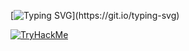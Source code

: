 [![Typing SVG](https://readme-typing-svg.demolab.com/?lines=Welcome+to+my+liar.;)](https://git.io/typing-svg)

[![TryHackMe](https://tryhackme-badges.s3.amazonaws.com/Kobrasaat.png)](https://tryhackme.com/p/Kobrasaat)


